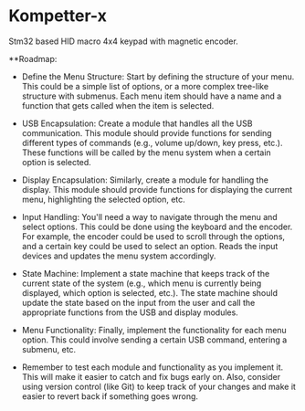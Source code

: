 # Kompetter-x
Stm32 based HID macro 4x4 keypad with magnetic encoder. 

**Roadmap:
* Define the Menu Structure: Start by defining the structure of your menu. This could be a simple list of options, or a more complex tree-like structure with submenus. Each menu item should have a name and a function that gets called when the item is selected.

* USB Encapsulation: Create a module that handles all the USB communication. This module should provide functions for sending different types of commands (e.g., volume up/down, key press, etc.). These functions will be called by the menu system when a certain option is selected.

* Display Encapsulation: Similarly, create a module for handling the display. This module should provide functions for displaying the current menu, highlighting the selected option, etc.

* Input Handling: You'll need a way to navigate through the menu and select options. This could be done using the keyboard and the encoder. For example, the encoder could be used to scroll through the options, and a certain key could be used to select an option. Reads the input devices and updates the menu system accordingly.

* State Machine: Implement a state machine that keeps track of the current state of the system (e.g., which menu is currently being displayed, which option is selected, etc.). The state machine should update the state based on the input from the user and call the appropriate functions from the USB and display modules.

* Menu Functionality: Finally, implement the functionality for each menu option. This could involve sending a certain USB command, entering a submenu, etc.

* Remember to test each module and functionality as you implement it. This will make it easier to catch and fix bugs early on. Also, consider using version control (like Git) to keep track of your changes and make it easier to revert back if something goes wrong.

